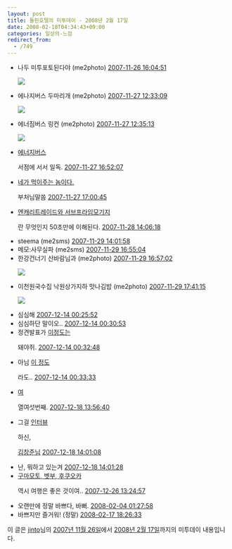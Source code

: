 ```yaml
---
layout: post
title: 돌핀호텔의 미투데이 - 2008년 2월 17일
date: 2008-02-18T04:34:43+09:00
categories: 일상의-느낌
redirect_from:
  - /749
---
```




<ul><li>나두 미투포토된다야 (me2photo) <a href="http://me2day.net/jinto/2007/11/26#16:04:51" rel="bookmark" title="퍼머링크">2007-11-26 16:04:51</a>

<a href="http://www.flickr.com/photos/jinto/2064539105/" target="_blank"><img src="http://farm3.static.flickr.com/2379/2064539105_df7ee8cccb_m.jpg"></a>

</li>

<li>에나지버스 두마리개 (me2photo) <a href="http://me2day.net/jinto/2007/11/27#12:33:09" rel="bookmark" title="퍼머링크">2007-11-27 12:33:09</a>

<a href="http://www.flickr.com/photos/jinto/2067873474/" target="_blank"><img src="http://farm3.static.flickr.com/2022/2067873474_6dca7add56_m.jpg"></a>

</li>

<li>에너짐버스 링컨 (me2photo) <a href="http://me2day.net/jinto/2007/11/27#12:35:13" rel="bookmark" title="퍼머링크">2007-11-27 12:35:13</a>

<a href="http://www.flickr.com/photos/jinto/2067878780/" target="_blank"><img src="http://farm3.static.flickr.com/2097/2067878780_967714497d_m.jpg"></a>

</li>

<li><a href="http://jinto.pe.kr/soocb/924">에너지버스</a>

서점에 서서 일독. <a href="http://me2day.net/jinto/2007/11/27#16:52:07" rel="bookmark" title="퍼머링크">2007-11-27 16:52:07</a>

</li>

<li><a href="http://www.flickr.com/photos/jinto/2067873474/">네가 먹이주는 놈이다.</a>

부처님말씀 <a href="http://me2day.net/jinto/2007/11/27#17:00:45" rel="bookmark" title="퍼머링크">2007-11-27 17:00:45</a>

</li>

<li><a href="http://gall.dcinside.com/list.php?id=stock&no=527423&page=2&search_pos=-524507&k_type=1100&keyword=12">엔캐리트레이드와 서브프라임모기지</a>

란 무엇인지 50초만에 이해된다. <a href="http://me2day.net/jinto/2007/11/28#14:06:18" rel="bookmark" title="퍼머링크">2007-11-28 14:06:18</a>

</li>

<li>steema (me2sms) <a href="http://me2day.net/jinto/2007/11/29#14:01:58" rel="bookmark" title="퍼머링크">2007-11-29 14:01:58</a>

</li>

<li>메모:사무실파 (me2sms) <a href="http://me2day.net/jinto/2007/11/29#16:55:04" rel="bookmark" title="퍼머링크">2007-11-29 16:55:04</a>

</li>

<li>한강건너기 산바람님과 (me2photo) <a href="http://me2day.net/jinto/2007/11/29#16:57:02" rel="bookmark" title="퍼머링크">2007-11-29 16:57:02</a>

<a href="http://www.flickr.com/photos/jinto/2072655657/" target="_blank"><img src="http://farm3.static.flickr.com/2276/2072655657_86335ed1a2_m.jpg"></a>

</li>

<li>이천원국수집 낙원상가지하 맛나김밥 (me2photo) <a href="http://me2day.net/jinto/2007/11/29#17:41:15" rel="bookmark" title="퍼머링크">2007-11-29 17:41:15</a>

<a href="http://www.flickr.com/photos/jinto/2073497958/" target="_blank"><img src="http://farm3.static.flickr.com/2184/2073497958_8a2d6a4f99_m.jpg"></a>

</li>

<li>심심해 <a href="http://me2day.net/jinto/2007/12/14#00:25:52" rel="bookmark" title="퍼머링크">2007-12-14 00:25:52</a>

</li>

<li>심심하단 말이오.. <a href="http://me2day.net/jinto/2007/12/14#00:30:53" rel="bookmark" title="퍼머링크">2007-12-14 00:30:53</a>

</li>

<li>정견발표가 <a href="http://me2day.net/jinto">이정도는</a>

돼야쥐. <a href="http://me2day.net/jinto/2007/12/14#00:32:48" rel="bookmark" title="퍼머링크">2007-12-14 00:32:48</a>

</li>

<li>아님 <a href="http://nitenday.kr/156">이 정도</a>

라도.. <a href="http://me2day.net/jinto/2007/12/14#00:33:33" rel="bookmark" title="퍼머링크">2007-12-14 00:33:33</a>

</li>

<li><a href="http://madchick.egloos.com/1683351">여</a>

열여섯번째. <a href="http://me2day.net/jinto/2007/12/18#13:56:40" rel="bookmark" title="퍼머링크">2007-12-18 13:56:40</a>

</li>

<li>그걸 <a href="http://www.ibm.com/developerworks/kr/interview/2007_12_1.html">인터뷰</a>

하신,

<a href="http://agile.egloos.com/4016656">김창준님</a> <a href="http://me2day.net/jinto/2007/12/18#14:01:08" rel="bookmark" title="퍼머링크">2007-12-18 14:01:08</a>

</li>

<li>난, 뭐하고 있는겨 <a href="http://me2day.net/jinto/2007/12/18#14:01:28" rel="bookmark" title="퍼머링크">2007-12-18 14:01:28</a>

</li>

<li><a href="http://jinto.pe.kr/soocb/925">구마모토, 벳부, 후쿠오카</a>

역시 여행은 좋은 것이여.. <a href="http://me2day.net/jinto/2007/12/26#13:24:57" rel="bookmark" title="퍼머링크">2007-12-26 13:24:57</a>

</li>

<li>오랜만에 정말 바쁘다, 바뻐. <a href="http://me2day.net/jinto/2008/02/04#01:27:58" rel="bookmark" title="퍼머링크">2008-02-04 01:27:58</a>

</li>

<li>바쁘지만 즐거워! (정말) <a href="http://me2day.net/jinto/2008/02/17#18:26:33" rel="bookmark" title="퍼머링크">2008-02-17 18:26:33</a>

</li>

</ul>

이 글은 <a href="http://me2day.net/jinto">jinto</a>님의 <a href="http://me2day.net/jinto/2007/11/26">2007년 11월 26일</a>에서 <a href="http://me2day.net/jinto/2008/02/17">2008년 2월 17일</a>까지의 미투데이 내용입니다.

 <!-- end of daily_digest -->
